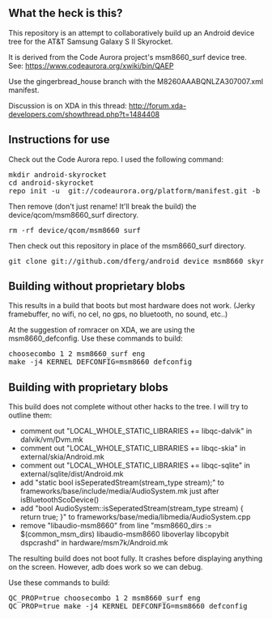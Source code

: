 What the heck is this?
----------------------
This repository is an attempt to collaboratively build up an Android device tree for the AT&T Samsung Galaxy S II Skyrocket.

It is derived from the Code Aurora project's msm8660_surf device tree.  See: https://www.codeaurora.org/xwiki/bin/QAEP

Use the gingerbread_house branch with the M8260AAABQNLZA307007.xml manifest.

Discussion is on XDA in this thread: http://forum.xda-developers.com/showthread.php?t=1484408

Instructions for use
--------------------
Check out the Code Aurora repo.  I used the following command:
<pre>
mkdir android-skyrocket
cd android-skyrocket
repo init -u  git://codeaurora.org/platform/manifest.git -b gingerbread_house -m M8260AAABQNLZA307007.xml --repo-url=git://codeaurora.org/tools/repo.git
</pre>

Then remove (don't just rename! It'll break the build) the device/qcom/msm8660_surf directory.
<pre>
rm -rf device/qcom/msm8660_surf
</pre>

Then check out this repository in place of the msm8660_surf directory.
<pre>
git clone git://github.com/dferg/android_device_msm8660_skyrocket.git device/qcom/msm8660_surf
</pre>


Building without proprietary blobs
----------------------------------
This results in a build that boots but most hardware does not work.  (Jerky
framebuffer, no wifi, no cel, no gps, no bluetooth, no sound, etc..)

At the suggestion of romracer on XDA, we are using the msm8660_defconfig.  Use these commands to build:
<pre>
choosecombo 1 2 msm8660_surf eng
make -j4 KERNEL_DEFCONFIG=msm8660_defconfig
</pre>

Building with proprietary blobs
-------------------------------
This build does not complete without other hacks to the tree.  I will try to outline them:

* comment out "LOCAL_WHOLE_STATIC_LIBRARIES += libqc-dalvik" in dalvik/vm/Dvm.mk
* comment out "LOCAL_WHOLE_STATIC_LIBRARIES += libqc-skia" in external/skia/Android.mk
* comment out "LOCAL_WHOLE_STATIC_LIBRARIES += libqc-sqlite" in external/sqlite/dist/Android.mk
* add "static bool isSeperatedStream(stream_type stream);" to frameworks/base/include/media/AudioSystem.mk just after isBluetoothScoDevice()
* add "bool AudioSystem::isSeperatedStream(stream_type stream) { return true; }" to frameworks/base/media/libmedia/AudioSystem.cpp
* remove "libaudio-msm8660" from line "msm8660_dirs := $(common_msm_dirs) libaudio-msm8660 liboverlay libcopybit dspcrashd" in hardware/msm7k/Android.mk

The resulting build does not boot fully.  It crashes before displaying anything on the screen.
However, adb does work so we can debug.

Use these commands to build:
<pre>
QC_PROP=true choosecombo 1 2 msm8660_surf eng
QC_PROP=true make -j4 KERNEL_DEFCONFIG=msm8660_defconfig
</pre>


